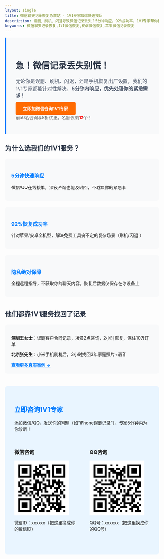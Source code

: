 ```yaml
---
layout: single
title: 微信聊天记录恢复急救站 - 1V1专家帮你快速找回
description: 误删、刷机、闪退导致微信记录丢失？5分钟响应，92%成功率，1V1专家帮你恢复珍贵记录，支持苹果/安卓全机型！
keywords: 微信聊天记录恢复,1V1微信恢复,安卓微信恢复,苹果微信记录恢复
---
```


<!-- 首屏紧急引导区 -->
<div style="background-color:#f8f9fa; padding:30px; border-left:4px solid #007bff; margin-bottom:30px;">
  <h1 style="color:#2d3748; font-size:28px;">急！微信记录丢失别慌！</h1>
  <p style="color:#4a5568; font-size:16px; margin:20px 0;">无论你是误删、刷机、闪退，还是手机恢复出厂设置，我们的1V1专家都能针对性解决，<strong>5分钟内响应，优先处理你的紧急需求！</strong></p>
  <!-- 核心CTA按钮 -->
  <a href="#consult" style="background-color:#ff6b00; color:white; padding:12px 24px; text-decoration:none; border-radius:4px; font-weight:bold;">立即加微信咨询1V1专家</a>
  <p style="color:#666; font-size:14px; margin-top:10px;">前50名咨询享8折优惠，名额仅剩<span style="color:red; font-weight:bold;">12</span>个！</p>
</div>

<!-- 核心优势区 -->
<h2 style="color:#2d3748; margin:30px 0 20px;">为什么选我们的1V1服务？</h2>
<div style="display:flex; gap:20px; flex-wrap:wrap; margin-bottom:40px;">
  <!-- 优势1 -->
  <div style="flex:1; min-width:250px; background:#f8f9fa; padding:20px; border-radius:8px;">
    <h3 style="color:#007bff;">5分钟快速响应</h3>
    <p>微信/QQ在线接单，深夜咨询也能及时回，不耽误你的紧急事</p>
  </div>
  <!-- 优势2 -->
  <div style="flex:1; min-width:250px; background:#f8f9fa; padding:20px; border-radius:8px;">
    <h3 style="color:#007bff;">92%恢复成功率</h3>
    <p>针对苹果/安卓全机型，解决免费工具搞不定的复杂场景（刷机/闪退 ）</p>
  </div>
  <!-- 优势3 -->
  <div style="flex:1; min-width:250px; background:#f8f9fa; padding:20px; border-radius:8px;">
    <h3 style="color:#007bff;">隐私绝对保障</h3>
    <p>全程远程指导，不获取你的聊天内容，恢复后数据仅保存在你设备上</p>
  </div>
</div>

<!-- 精简案例区（引导到案例页） -->
<h2 style="color:#2d3748; margin:30px 0 20px;">他们都靠1V1服务找回了记录</h2>
<div style="background:#f8f9fa; padding:20px; border-radius:8px; margin-bottom:30px;">
  <p><strong>深圳王女士</strong>：误删客户合同记录，凌晨2点咨询，2小时恢复，保住10万订单</p>
  <p><strong>北京张先生</strong>：小米手机刷机后，3小时找回3年家庭照片+语音</p>
  <a href="/cases" style="color:#007bff; text-decoration:underline; font-weight:bold;">查看更多真实案例 →</a>
</div>

<!-- 咨询入口区（锚点定位，对应首屏按钮跳转） -->
<div id="consult" style="background:#e9f5ff; padding:30px; border-radius:8px; margin-top:40px;">
  <h2 style="color:#007bff; margin-bottom:20px;">立即咨询1V1专家</h2>
  <p>添加微信/QQ，发送你的问题（如“iPhone误删记录”），专家5分钟内为你诊断！</p>
  <!-- 二维码区域 -->
  <div style="display:flex; gap:40px; margin:30px 0;">
    <div>
      <h3>微信咨询</h3>
      <img src="wechat-qrcode.png" alt="微信咨询二维码" style="width:180px; height:180px;">
      <p style="margin-top:10px;">微信ID：xxxxxx（把这里换成你的微信ID）</p>
    </div>
    <div>
      <h3>QQ咨询</h3>
     <img src="qq-qrcode.png" alt="QQ咨询二维码" style="width:180px; height:180px;">
      <p style="margin-top:10px;">QQ号：xxxxxx（把这里换成你的QQ号）</p>
    </div>
  </div>
</div>
